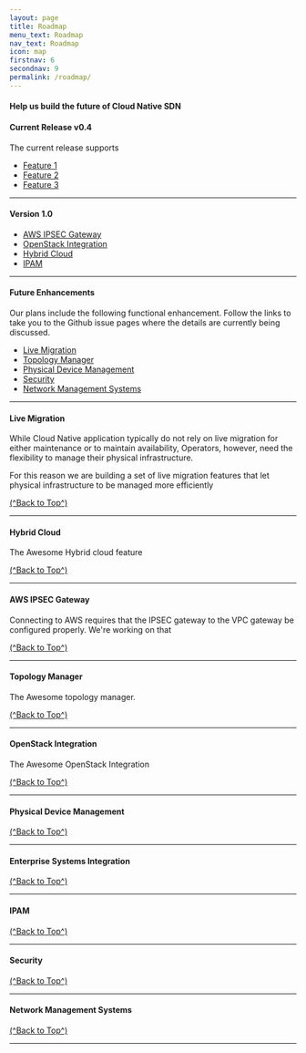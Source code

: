 ```yaml
---
layout: page
title: Roadmap
menu_text: Roadmap
nav_text: Roadmap
icon: map
firstnav: 6
secondnav: 9
permalink: /roadmap/
---
```


#### Help us build the future of Cloud Native SDN

#### Current Release v0.4

The current release supports

- [Feature 1](#feature-1)
- [Feature 2](#feature-2)
- [Feature 3](#feature-3)


---

#### Version 1.0

- [AWS IPSEC Gateway](#aws-ipsec-gateway)
- [OpenStack Integration](#openstack-integration)
- [Hybrid Cloud](#hybrid-cloud)
- [IPAM](#ipam)

---

#### Future Enhancements

Our plans include the following functional enhancement. Follow the links to take you to the Github issue pages where the details are currently being discussed. 

- [Live Migration](#live-migration)
- [Topology Manager](#topology-manager)
- [Physical Device Management](#physical-device-management)
- [Security](#security)
- [Network Management Systems](#network-management-systems)

---

#### Live Migration

While Cloud Native application typically do not rely on live migration for either maintenance or to maintain availability, Operators, however, need the flexibility to manage their physical infrastructure. 

For this reason we are building a set of live migration features that let physical infrastructure to be managed more efficiently

[(^Back to Top^)](#help-us-build-the-future-of-cloud-native-sdn)

---

#### Hybrid Cloud

The Awesome Hybrid cloud feature 

[(^Back to Top^)](#help-us-build-the-future-of-cloud-native-sdn)

---

#### AWS IPSEC Gateway

Connecting to AWS requires that the IPSEC gateway to the VPC gateway be configured properly. We're working on that

[(^Back to Top^)](#help-us-build-the-future-of-cloud-native-sdn)

---

#### Topology Manager

The Awesome topology manager.

[(^Back to Top^)](#help-us-build-the-future-of-cloud-native-sdn)

---

#### OpenStack Integration

The Awesome OpenStack Integration

[(^Back to Top^)](#help-us-build-the-future-of-cloud-native-sdn)

---

#### Physical Device Management

[(^Back to Top^)](#help-us-build-the-future-of-cloud-native-sdn)

---

#### Enterprise Systems Integration

[(^Back to Top^)](#help-us-build-the-future-of-cloud-native-sdn)

---

#### IPAM

[(^Back to Top^)](#help-us-build-the-future-of-cloud-native-sdn)

---

#### Security

[(^Back to Top^)](#help-us-build-the-future-of-cloud-native-sdn)

---

#### Network Management Systems

[(^Back to Top^)](#help-us-build-the-future-of-cloud-native-sdn)

---
